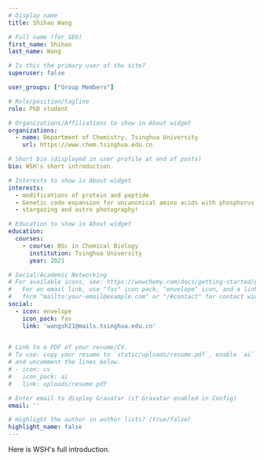```yaml
---
# Display name
title: Shihao Wang

# Full name (for SEO)
first_name: Shihao
last_name: Wang

# Is this the primary user of the site?
superuser: false

user_groups: ["Group Members"]

# Role/position/tagline
role: PhD student

# Organizations/Affiliations to show in About widget
organizations:
  - name: Department of Chemistry, Tsinghua University
    url: https://www.chem.tsinghua.edu.cn

# Short bio (displayed in user profile at end of posts)
bio: WSH's short introduction.

# Interests to show in About widget
interests:
  - modifications of protein and peptide
  - Genetic code expansion for uncanonical amino acids with phosphorus groups
  - stargazing and astro photography!

# Education to show in About widget
education:
  courses:
    - course: BSc in Chemical Biology
      institution: Tsinghua University
      year: 2021

# Social/Academic Networking
# For available icons, see: https://wowchemy.com/docs/getting-started/page-builder/#icons
#   For an email link, use "fas" icon pack, "envelope" icon, and a link in the
#   form "mailto:your-email@example.com" or "/#contact" for contact widget.
social:
  - icon: envelope
    icon_pack: fas
    link: 'wangsh21@mails.tsinghua.edu.cn'
  

# Link to a PDF of your resume/CV.
# To use: copy your resume to `static/uploads/resume.pdf`, enable `ai` icons in `params.yaml`,
# and uncomment the lines below.
# - icon: cv
#   icon_pack: ai
#   link: uploads/resume.pdf

# Enter email to display Gravatar (if Gravatar enabled in Config)
email: ''

# Highlight the author in author lists? (true/false)
highlight_name: false
---
```


Here is WSH's full introduction.


